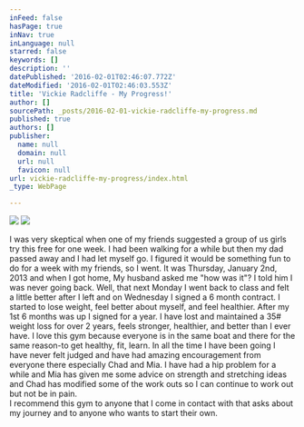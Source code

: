 ```yaml
---
inFeed: false
hasPage: true
inNav: true
inLanguage: null
starred: false
keywords: []
description: ''
datePublished: '2016-02-01T02:46:07.772Z'
dateModified: '2016-02-01T02:46:03.553Z'
title: 'Vickie Radcliffe - My Progress!'
author: []
sourcePath: _posts/2016-02-01-vickie-radcliffe-my-progress.md
published: true
authors: []
publisher:
  name: null
  domain: null
  url: null
  favicon: null
url: vickie-radcliffe-my-progress/index.html
_type: WebPage

---
```

![](https://the-grid-user-content.s3-us-west-2.amazonaws.com/c8f75564-a2de-4e98-a130-1d40b2f03145.jpg)
![](https://the-grid-user-content.s3-us-west-2.amazonaws.com/7517a4c4-a545-406e-a3a6-1595d67d3877.jpg)

I was very skeptical when one of my friends suggested a group of us girls try this free for one week.  I had been walking for a while but then my dad passed away and I had let myself go.  I figured it would be something fun to do for a week with my friends, so I went.  It was Thursday, January 2nd, 2013 and when I got home, My husband asked me "how was it"?  I told him I was never going back.  Well, that next Monday I went back to class and felt a little better after I left and on Wednesday I signed a 6 month contract.  I started to lose weight, feel better about myself, and feel healthier.  After my 1st 6 months was up I signed for a year.   I have lost and maintained a 35\# weight loss for over 2 years, feels stronger, healthier, and better than I ever have.  I love this gym because everyone is in the same boat and there for the same reason-to get healthy, fit, learn.  In all the time I have been going I have never felt judged and have had amazing encouragement from everyone there especially Chad and Mia.  I have had a hip problem for a while and Mia has given me some advice on strength and stretching ideas and Chad has modified some of the work outs so I can continue to work out but not be in pain.  
I recommend this gym to anyone that I come in contact with that asks about my journey and to anyone who wants to start their own.